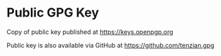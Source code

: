 # Public GPG Key

Copy of public key published at https://keys.openpgp.org

Public key is also available via GitHub at https://github.com/tenzian.gpg

